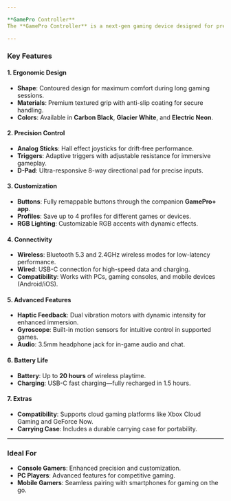 ```yaml
---

**GamePro Controller**  
The **GamePro Controller** is a next-gen gaming device designed for precision, comfort, and adaptability. Whether you’re playing on a console, PC, or mobile device, the GamePro Controller offers unparalleled performance with customizable features and cutting-edge technology.

---
```


### **Key Features**  

#### **1. Ergonomic Design**  
- **Shape**: Contoured design for maximum comfort during long gaming sessions.  
- **Materials**: Premium textured grip with anti-slip coating for secure handling.  
- **Colors**: Available in **Carbon Black**, **Glacier White**, and **Electric Neon**.  

#### **2. Precision Control**  
- **Analog Sticks**: Hall effect joysticks for drift-free performance.  
- **Triggers**: Adaptive triggers with adjustable resistance for immersive gameplay.  
- **D-Pad**: Ultra-responsive 8-way directional pad for precise inputs.  

#### **3. Customization**  
- **Buttons**: Fully remappable buttons through the companion **GamePro+ app**.  
- **Profiles**: Save up to 4 profiles for different games or devices.  
- **RGB Lighting**: Customizable RGB accents with dynamic effects.  

#### **4. Connectivity**  
- **Wireless**: Bluetooth 5.3 and 2.4GHz wireless modes for low-latency performance.  
- **Wired**: USB-C connection for high-speed data and charging.  
- **Compatibility**: Works with PCs, gaming consoles, and mobile devices (Android/iOS).  

#### **5. Advanced Features**  
- **Haptic Feedback**: Dual vibration motors with dynamic intensity for enhanced immersion.  
- **Gyroscope**: Built-in motion sensors for intuitive control in supported games.  
- **Audio**: 3.5mm headphone jack for in-game audio and chat.  

#### **6. Battery Life**  
- **Battery**: Up to **20 hours** of wireless playtime.  
- **Charging**: USB-C fast charging—fully recharged in 1.5 hours.  

#### **7. Extras**  
- **Compatibility**: Supports cloud gaming platforms like Xbox Cloud Gaming and GeForce Now.  
- **Carrying Case**: Includes a durable carrying case for portability.  

---

### **Ideal For**  
- **Console Gamers**: Enhanced precision and customization.  
- **PC Players**: Advanced features for competitive gaming.  
- **Mobile Gamers**: Seamless pairing with smartphones for gaming on the go.  
